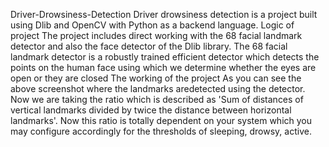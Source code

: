 Driver-Drowsiness-Detection
Driver drowsiness detection is a project built using Dlib and OpenCV with Python as a backend language.
Logic of project
The project includes direct working with the 68 facial landmark detector and also the face detector of the Dlib library. The 68 facial landmark detector is a robustly trained efficient detector which detects the points on the human face using which we determine whether the eyes are open or they are closed
The working of the project
As you can see the above screenshot where the landmarks aredetected using the detector.
Now we are taking the ratio which is described as 'Sum of distances of vertical landmarks divided by twice the distance between horizontal landmarks'.
Now this ratio is totally dependent on your system which you may configure accordingly for the thresholds of sleeping, drowsy, active.
